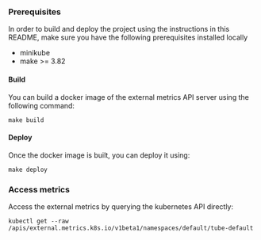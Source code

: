 ### Prerequisites
In order to build and deploy the project using the 
instructions in this README, make sure you have 
the following prerequisites installed locally  
* minikube
* make >= 3.82

#### Build
You can build a docker image of the external metrics API server using the following command:
 
`make build`

#### Deploy
Once the docker image is built, you can deploy it using:

`make deploy`

### Access metrics
Access the external metrics by querying the kubernetes API directly:

````kubectl get --raw /apis/external.metrics.k8s.io/v1beta1/namespaces/default/tube-default````
